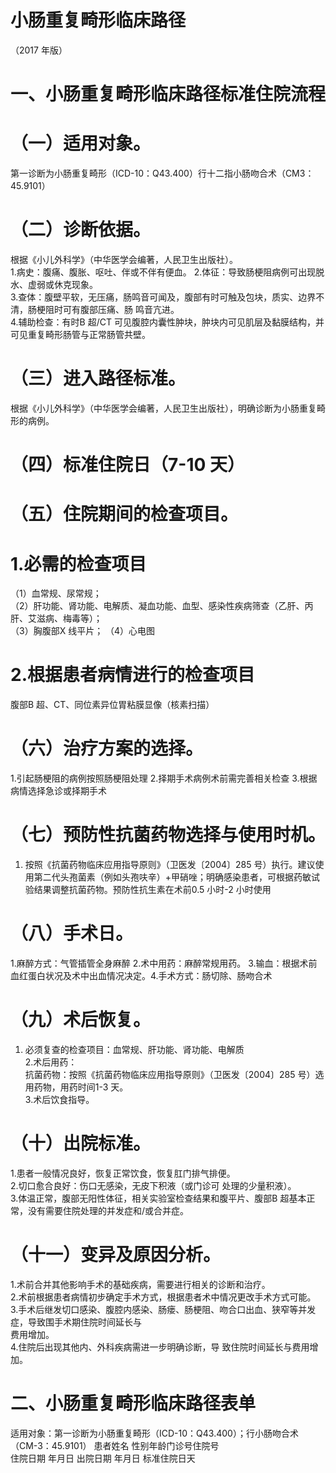 # 小肠重复畸形临床路径  
（2017 年版）  
# 一、小肠重复畸形临床路径标准住院流程  
# （一）适用对象。  
第一诊断为小肠重复畸形（ICD-10：Q43.400）行十二指小肠吻合术（CM3：45.9101）  
# （二）诊断依据。  
根据《小儿外科学》（中华医学会编著，人民卫生出版社）。  
1.病史：腹痛、腹胀、呕吐、伴或不伴有便血。  2.体征：导致肠梗阻病例可出现脱水、虚弱或休克现象。  
3.查体：腹壁平软，无压痛，肠鸣音可闻及，腹部有时可触及包块，质实、边界不清，肠梗阻时可有腹部压痛、肠 鸣音亢进。  
4.辅助检查：有时B 超/CT 可见腹腔内囊性肿块，肿块内可见肌层及黏膜结构，并可见重复畸形肠管与正常肠管共壁。  
# （三）进入路径标准。  
根据《小儿外科学》（中华医学会编著，人民卫生出版社），明确诊断为小肠重复畸形的病例。  
# （四）标准住院日（7-10 天）  
# （五）住院期间的检查项目。  
# 1.必需的检查项目  
（1）血常规、尿常规；  
（2）肝功能、肾功能、电解质、凝血功能、血型、感染性疾病筛查（乙肝、丙肝、艾滋病、梅毒等）；  
（3）胸腹部X 线平片； （4）心电图  
# 2.根据患者病情进行的检查项目  
腹部B 超、CT、同位素异位胃粘膜显像（核素扫描）  
# （六）治疗方案的选择。  
1.引起肠梗阻的病例按照肠梗阻处理 2.择期手术病例术前需完善相关检查  3.根据病情选择急诊或择期手术  
# （七）预防性抗菌药物选择与使用时机。  
1. 按照《抗菌药物临床应用指导原则》（卫医发〔2004〕285 号）执行。建议使用第二代头孢菌素（例如头孢呋辛）$+$甲硝唑；明确感染患者，可根据药敏试验结果调整抗菌药物。预防性抗生素在术前0.5 小时-2 小时使用  
# （八）手术日。  
1.麻醉方式：气管插管全身麻醉 2.术中用药：麻醉常规用药。 3.输血：根据术前血红蛋白状况及术中出血情况决定。4.手术方式：肠切除、肠吻合术  
# （九）术后恢复。  
1. 必须复查的检查项目：血常规、肝功能、肾功能、电解质  
2.术后用药：  
抗菌药物：按照《抗菌药物临床应用指导原则》（卫医发〔2004〕285 号）选用药物，用药时间1-3 天。  
3.术后饮食指导。  
# （十）出院标准。  
1.患者一般情况良好，恢复正常饮食，恢复肛门排气排便。  
2.切口愈合良好：伤口无感染，无皮下积液（或门诊可 处理的少量积液）。  
3.体温正常，腹部无阳性体征，相关实验室检查结果和腹平片、腹部B 超基本正常，没有需要住院处理的并发症和/或合并症。  
# （十一）变异及原因分析。  
1.术前合并其他影响手术的基础疾病，需要进行相关的诊断和治疗。  
2.术前根据患者病情初步确定手术方式，根据患者术中情况更改手术方式可能。  
3.手术后继发切口感染、腹腔内感染、肠瘘、肠梗阻、吻合口出血、狭窄等并发症，导致围手术期住院时间延长与  
费用增加。  
4.住院后出现其他内、外科疾病需进一步明确诊断，导 致住院时间延长与费用增加。  
# 二、小肠重复畸形临床路径表单  
适用对象：第一诊断为小肠重复畸形（ICD-10：Q43.400）；行小肠吻合术（CM-3：45.9101） 患者姓名  性别年龄门诊号住院号  
住院日期  年月日   出院日期  年月日  标准住院日天  
